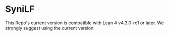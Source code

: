 # SyniLF
This Repo's current version is compatible with Lean 4 v4.3.0-rc1 or later. We strongly suggest using the current version. 
